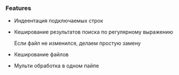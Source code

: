 ### Features

- Индеентация подключаемых строк
- Кеширование результатов поиска по регулярному выражению

    Если файл не изменился, делаем простую замену

- Кеширование файлов
- Мульти обработка в одном пайпе